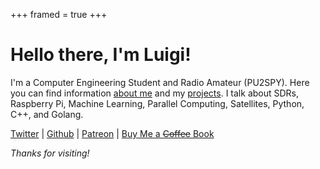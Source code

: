 +++
framed = true
+++

# Hello there, I'm Luigi!

I'm a Computer Engineering Student and Radio Amateur (PU2SPY). Here you can find information [about me](/about) and my [projects](/projects). I talk about SDRs, Raspberry Pi, Machine Learning, Parallel Computing, Satellites, Python, C++, and Golang.

[Twitter](https://twitter.com/luigifcruz) | [Github](https://github.com/luigifcruz) | [Patreon](https://www.patreon.com/luigifcruz) | [Buy Me a ~~Coffee~~ Book](https://www.buymeacoffee.com/luigi)

_Thanks for visiting!_